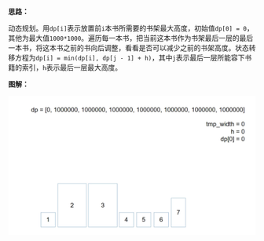 **思路：**

动态规划。用`dp[i]`表示放置前`i`本书所需要的书架最大高度，初始值`dp[0] = 0`，其他为最大值`1000*1000`。遍历每一本书，把当前这本书作为书架最后一层的最后一本书，将这本书之前的书向后调整，看看是否可以减少之前的书架高度。状态转移方程为`dp[i] = min(dp[i], dp[j - 1] + h)`，其中`j`表示最后一层所能容下书籍的索引，`h`表示最后一层最大高度。

**图解：**

![图解](https://github.com/sulphur-moon/LeetCode-ContestSolution/blob/master/LeetCode%20Contest%20Solutions/pics/143-3.gif?raw=true)

